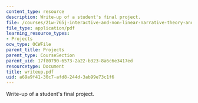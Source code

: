 ```yaml
---
content_type: resource
description: Write-up of a student's final project.
file: /courses/21w-765j-interactive-and-non-linear-narrative-theory-and-practice-spring-2004/a69a9f4130c7afd8244d3ab99e73c1f6_writeup.pdf
file_type: application/pdf
learning_resource_types:
- Projects
ocw_type: OCWFile
parent_title: Projects
parent_type: CourseSection
parent_uid: 17f80790-6573-2a22-b323-8a6c6e3417ed
resourcetype: Document
title: writeup.pdf
uid: a69a9f41-30c7-afd8-244d-3ab99e73c1f6
---
```

Write-up of a student's final project.

